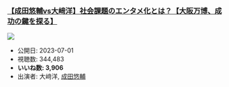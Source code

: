 ### [【成田悠輔vs大﨑洋】社会課題のエンタメ化とは？【大阪万博、成功の鍵を探る】](https://www.youtube.com/watch?v=YL17SfXfZ5Y)
[![](https://img.youtube.com/vi/YL17SfXfZ5Y/sddefault.jpg)](https://www.youtube.com/watch?v=YL17SfXfZ5Y)
-   公開日: 2023-07-01
-   視聴数: 344,483
-   **いいね数: 3,906**
-   出演者: 大﨑洋, [成田悠輔](/rehacq_fan/people/成田悠輔 "wikilink")
